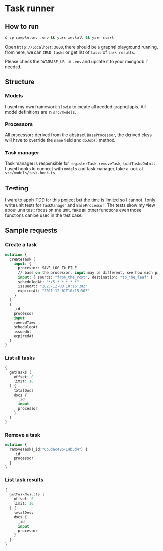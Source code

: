 # Task runner

## How to run

```bash
$ cp sample.env .env && yarn install && yarn start
```

Open `http://localhost:3000`, there should be a graphql playground running, from here, we can `CRUD tasks` or get list of `tasks` of `task results`.

Please check the `DATABASE_URL` in `.env` and update it to your mongodb if needed.

## Structure

### Models
I used my own framework `slowie` to create all needed graphql apis. All model definitions are in `src/models`.

### Processors
All processors derived from the abstract `BaseProcessor`, the derived class will have to override the `name` field and `doJob()` method.

### Task manager
Task manager is responsible for `registerTask`, `removeTask`, `loadTasksOnInit`. I used hooks to connect with `models` and task manager, take a look at `src/models/task.hook.ts`

## Testing
I want to apply TDD for this project but the time is limited so I cannot. I only write unit tests for `TaskManager` and `BaseProcessor`. The tests show my view about unit test: focus on the unit, fake all other functions even those functions can be used in the test case.

## Sample requests

### Create a task

```graphql
mutation {
  createTask (
    input: {
      processor: SAVE_LOG_TO_FILE
      // base on the processor, input may be different, see how each processor#validateInput
      input: { source: "from_the_root", destination: "to_the_leaf" }
      scheduledAt: "*/5 * * * * *"
      issuedAt: "2020-12-03T10:15:30Z"
      expiredAt: "2021-12-03T10:15:30Z"
    }
  )
  {
    _id
    processor
    input
    runnedTime
    scheduledAt
    issuedAt
    expiredAt
  }
}
```

### List all tasks
```graphql
{
  getTasks (
    offset: 0
    limit: 10
  ) {
    totalDocs
    docs {
      _id
      input
      processor 
    }
  }
}
```

### Remove a task

```graphql
mutation {
  removeTask(_id:"6b6dac485414b3d4") {
    _id
    processor
  }
}
```

### List task results

```graphql
{
  getTaskResults (
    offset: 0
    limit: 10
  ) {
    totalDocs
    docs {
      _id
      input
      processor 
    }
  }
}
```